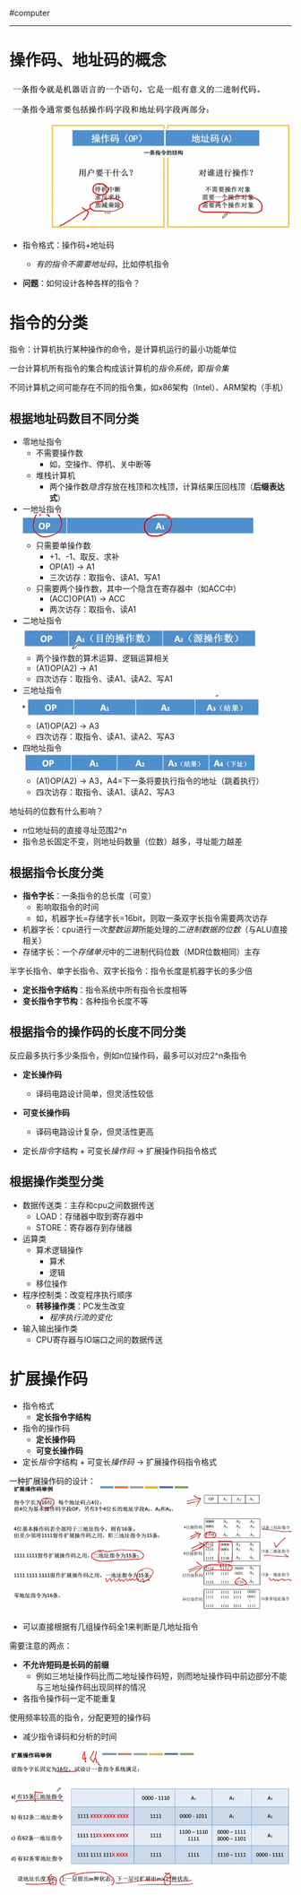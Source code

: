 #computer 

---
# 操作码、地址码的概念

![](../img/Pasted%20image%2020231211114526.png)

- 指令格式：操作码+地址码
	- *有的指令不需要地址码*，比如停机指令

- **问题**：如何设计各种各样的指令？

# 指令的分类

指令：计算机执行某种操作的命令，是计算机运行的最小功能单位

一台计算机所有指令的集合构成该计算机的*指令系统*，即*指令集*

不同计算机之间可能存在不同的指令集，如x86架构（Intel）、ARM架构（手机）

## 根据地址码数目不同分类

- 零地址指令
	- 不需要操作数
		- 如，空操作、停机、关中断等
	- 堆栈计算机
		- 两个操作数*隐含*存放在栈顶和次栈顶，计算结果压回栈顶（**后缀表达式**）
- 一地址指令![](../img/Pasted%20image%2020231211115253.png)
	- 只需要单操作数
		- +1、-1、取反、求补
		- OP(A1) -> A1
		- 三次访存：取指令、读A1、写A1
	- 只需要两个操作数，其中一个隐含在寄存器中（如ACC中）
		- (ACC)OP(A1) -> ACC
		- 两次访存：取指令、读A1
- 二地址指令![](../img/Pasted%20image%2020231211115303.png)
	- 两个操作数的算术运算、逻辑运算相关
	- (A1)OP(A2) -> A1
	- 四次访存：取指令、读A1、读A2、写A1
- 三地址指令![](../img/Pasted%20image%2020231211115313.png)
	- (A1)OP(A2) -> A3
	- 四次访存：取指令、读A1、读A2、写A3
- 四地址指令![](../img/Pasted%20image%2020231211115322.png)
	- (A1)OP(A2) -> A3，A4=下一条将要执行指令的地址（跳着执行）
	- 四次访存：取指令、读A1、读A2、写A3

地址码的位数有什么影响？
- n位地址码的直接寻址范围2^n
- 指令总长固定不变，则地址码数量（位数）越多，寻址能力越差

## 根据指令长度分类

- **指令字长**：一条指令的总长度（可变）
	- 影响取指令的时间
	- 如，机器字长=存储字长=16bit，则取一条双字长指令需要两次访存
- 机器字长：cpu进行*一次整数运算*所能处理的*二进制数据的位数*（与ALU直接相关）
- 存储字长：一个*存储单元*中的二进制代码位数（MDR位数相同）主存

半字长指令、单字长指令、双字长指令：指令长度是机器字长的多少倍

- **定长指令字结构**：指令系统中所有指令长度相等
- **变长指令字节构**：各种指令长度不等

## 根据指令的操作码的长度不同分类

反应最多执行多少条指令，例如n位操作码，最多可以对应2^n条指令

- **定长操作码**
	- 译码电路设计简单，但灵活性较低
- **可变长操作码**
	- 译码电路设计复杂，但灵活性更高

- 定长*指令*字结构 + 可变长*操作码* -> 扩展操作码指令格式

## 根据操作类型分类

- 数据传送类：主存和cpu之间数据传送
	- LOAD：存储器中取到寄存器中
	- STORE：寄存器存到存储器
- 运算类
	- 算术逻辑操作
		- 算术
		- 逻辑
	- 移位操作
- 程序控制类：改变程序执行顺序
	- **转移操作类**：PC发生改变
		- *程序执行流的变化*
- 输入输出操作类
	- CPU寄存器与IO端口之间的数据传送

# 扩展操作码

- 指令格式
	- **定长指令字结构**
- 指令的操作码
	- **定长操作码**
	- **可变长操作码**
- 定长*指令*字结构 + 可变长*操作码* -> 扩展操作码指令格式

一种扩展操作码的设计：![](../img/Pasted%20image%2020231211120708.png)
- 可以直接根据有几组操作码全1来判断是几地址指令

需要注意的两点：
- **不允许短码是长码的前缀**
	- 例如三地址操作码比而二地址操作码短，则而地址操作码中前边部分不能与三地址操作码出现同样的情况
- 各指令操作码一定不能重复

使用频率较高的指令，分配更短的操作码
- 减少指令译码和分析的时间

![](../img/Pasted%20image%2020231211133216.png)





